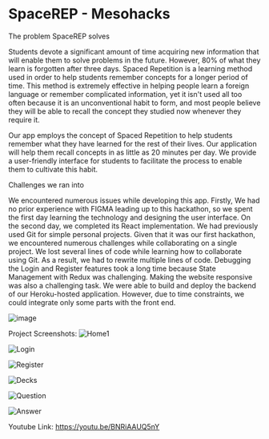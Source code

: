 # SpaceREP - Mesohacks

The problem SpaceREP solves

Students devote a significant amount of time acquiring new information that will enable them to solve problems in the future. However, 80% of what they learn is forgotten after three days. Spaced Repetition is a learning method used in order to help students remember concepts for a longer period of time. This method is extremely effective in helping people learn a foreign language or remember complicated information, yet it isn't used all too often because it is an unconventional habit to form, and most people believe they will be able to recall the concept they studied now whenever they require it.

Our app employs the concept of Spaced Repetition to help students remember what they have learned for the rest of their lives. Our application will help them recall concepts in as little as 20 minutes per day. We provide a user-friendly interface for students to facilitate the process to enable them to cultivate this habit.

Challenges we ran into

We encountered numerous issues while developing this app.
Firstly, We had no prior experience with FIGMA leading up to this hackathon, so we spent the first day learning the technology and designing the user interface. On the second day, we completed its React implementation.
We had previously used Git for simple personal projects. Given that it was our first hackathon, we encountered numerous challenges while collaborating on a single project. We lost several lines of code while learning how to collaborate using Git. As a result, we had to rewrite multiple lines of code.
Debugging the Login and Register features took a long time because State Management with Redux was challenging.
Making the website responsive was also a challenging task.
We were able to build and deploy the backend of our Heroku-hosted application. However, due to time constraints, we could integrate only some parts with the front end.

![image](https://user-images.githubusercontent.com/90172285/188308200-ee9e2ad2-a98a-4209-b795-8b9948d60444.png)

Project Screenshots:
![Home1](https://user-images.githubusercontent.com/90172285/188308227-943368db-4ea5-4c2f-b6ff-62ce08cda74d.png)

![Login](https://user-images.githubusercontent.com/90172285/188308517-458a1755-e2bb-451b-9b70-ccd9c2e111b9.png)

![Register](https://user-images.githubusercontent.com/90172285/188308255-fdbbfac3-6941-486f-a6a5-a54564b03c5a.png)

![Decks](https://user-images.githubusercontent.com/90172285/188308257-2010edf4-80bf-4a29-9f6b-3596d54e605f.png)

![Question](https://user-images.githubusercontent.com/90172285/188308258-02d624a8-96f7-4cb9-b9ee-87b2059642f5.png)

![Answer](https://user-images.githubusercontent.com/90172285/188308259-da1649d1-9284-42e0-9771-6f5b0702cc4a.png)


Youtube Link:
https://youtu.be/BNRiAAUQ5nY


